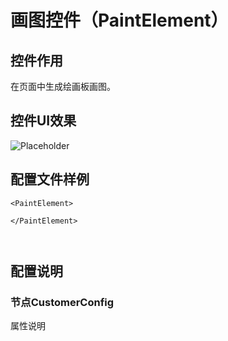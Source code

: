 # 画图控件（PaintElement）

## 控件作用

在页面中生成绘画板画图。

## 控件UI效果

![Placeholder](../../images/.png)

## 配置文件样例

```
<PaintElement>

</PaintElement>



```
## 配置说明

### 节点CustomerConfig

   属性说明

  
        




